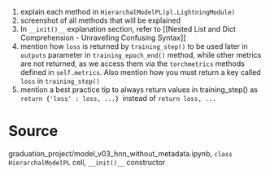 
1. explain each method in `HierarchalModelPL(pl.LightningModule)`
2. screenshot of all methods that will be explained
3. In `__init()__` explanation section, refer to [[Nested List and Dict Comprehension - Unravelling Confusing Syntax]]
4. mention how `loss` is returned by `training_step()` to be used later in `outputs` parameter in `training_epoch_end()` method, while other metrics are not returned, as we access them via the `torchmetrics` methods defined in `self.metrics`. Also mention how you must return a key called `loss` in `training_step()`
5. mention a best practice tip to always return values in training_step() as `return {'loss' : loss, ...} `instead of `return loss, ...`
# Source

graduation_project/model_v03_hnn_without_metadata.ipynb, 
`class HierarchalModelPL` cell,
 `__init()__` constructor